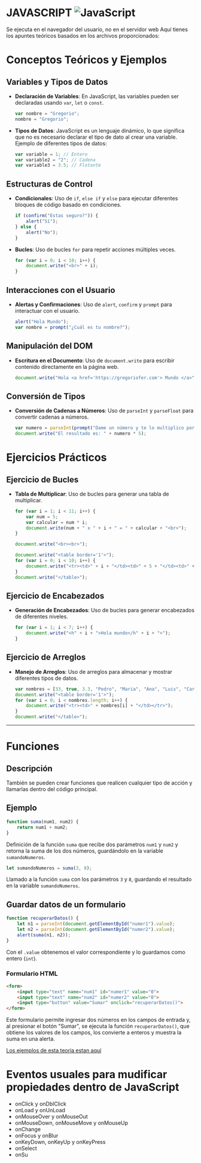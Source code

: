 # JAVASCRIPT ![JavaScript](https://img.shields.io/badge/javascript-%23323330.svg?style=for-the-badge&logo=javascript&logoColor=%23F7DF1E)
Se ejecuta en el navegador del usuario, no en el servidor web
Aquí tienes los apuntes teóricos basados en los archivos proporcionados:

# Conceptos Teóricos y Ejemplos

## Variables y Tipos de Datos
- **Declaración de Variables**: En JavaScript, las variables pueden ser declaradas usando `var`, `let` o `const`.
  ```javascript
  var nombre = "Gregorio";
  nombre = "Gregorio";
  ```

- **Tipos de Datos**: JavaScript es un lenguaje dinámico, lo que significa que no es necesario declarar el tipo de dato al crear una variable. Ejemplo de diferentes tipos de datos:
  ```javascript
  var variable = 1; // Entero
  var variable2 = "2"; // Cadena
  var variable3 = 3.5; // Flotante
  ```

## Estructuras de Control
- **Condicionales**: Uso de `if`, `else if` y `else` para ejecutar diferentes bloques de código basado en condiciones.
  ```javascript
  if (confirm("Estas seguro?")) {
      alert("Sí");
  } else {
      alert("No");
  }
  ```

- **Bucles**: Uso de bucles `for` para repetir acciones múltiples veces.
  ```javascript
  for (var i = 0; i < 10; i++) {
      document.write("<br>" + i);
  }
  ```

## Interacciones con el Usuario
- **Alertas y Confirmaciones**: Uso de `alert`, `confirm` y `prompt` para interactuar con el usuario.
  ```javascript
  alert("Hola Mundo");
  var nombre = prompt("¿Cuál es tu nombre?");
  ```

## Manipulación del DOM
- **Escritura en el Documento**: Uso de `document.write` para escribir contenido directamente en la página web.
  ```javascript
  document.write("Hola <a href='https://gregoriofer.com'> Mundo </a>" + nombre);
  ```

## Conversión de Tipos
- **Conversión de Cadenas a Números**: Uso de `parseInt` y `parseFloat` para convertir cadenas a números.
  ```javascript
  var numero = parseInt(prompt("Dame un número y te lo multiplico por 5"));
  document.write("El resultado es: " + numero * 5);
  ```

# Ejercicios Prácticos

## Ejercicio de Bucles
- **Tabla de Multiplicar**: Uso de bucles para generar una tabla de multiplicar.
  ```javascript
  for (var i = 1; i < 11; i++) {
      var num = 5;
      var calcular = num * i;
      document.write(num + " x " + i + " = " + calcular + "<br>");
  }

  document.write("<br><br>");

  document.write("<table border='1'>");
  for (var i = 0; i < 10; i++) {
      document.write("<tr><td>" + i + "</td><td>" + 5 + "</td><td>" + i * 5 + "</td></tr>");
  }
  document.write("</table>");
  ```

## Ejercicio de Encabezados
- **Generación de Encabezados**: Uso de bucles para generar encabezados de diferentes niveles.
  ```javascript
  for (var i = 1; i < 7; i++) {
      document.write("<h" + i + ">Hola mundo</h" + i + ">");
  }
  ```

## Ejercicio de Arreglos
- **Manejo de Arreglos**: Uso de arreglos para almacenar y mostrar diferentes tipos de datos.
  ```javascript
  var nombres = [33, true, 3.3, "Pedro", "Maria", "Ana", "Luis", "Carlos", "Rosa", "Laura"];
  document.write("<table border='1'>");
  for (var i = 0; i < nombres.length; i++) {
      document.write("<tr><td>" + nombres[i] + "</td></tr>");
  }
  document.write("</table>");
  ```
---
# Funciones

## Descripción
También se pueden crear funciones que realicen cualquier tipo de acción y llamarlas dentro del código principal.



## Ejemplo

```javascript
function suma(num1, num2) {
    return num1 + num2;
}
```

Definición de la función `suma` que recibe dos parámetros `num1` y `num2` y retorna la suma de los dos números, guardándolo en la variable `sumandoNumeros`.

```javascript
let sumandoNumeros = suma(3, 8);
```

Llamado a la función `suma` con los parámetros `3` y `8`, guardando el resultado en la variable `sumandoNumeros`.



## Guardar datos de un formulario

```javascript
function recuperarDatos() {
    let n1 = parseInt(document.getElementById("numer1").value);
    let n2 = parseInt(document.getElementById("numer2").value);
    alert(suma(n1, n2));
}
```

Con el `.value` obtenemos el valor correspondiente y lo guardamos como entero (`int`).

### Formulario HTML

```html
<form>
    <input type="text" name="num1" id="numer1" value="0">
    <input type="text" name="num2" id="numer2" value="0">
    <input type="button" value="Sumar" onclick="recuperarDatos()">
</form>
```

Este formulario permite ingresar dos números en los campos de entrada y, al presionar el botón "Sumar", se ejecuta la función `recuperarDatos()`, que obtiene los valores de los campos, los convierte a enteros y muestra la suma en una alerta.



[Los ejemplos de esta teoria estan aquí ](ejemplos/ejem03_funciones.html)


# Eventos usuales para mudificar propiedades dentro de JavaScript

- onClick y onDblClick
- onLoad y onUnLoad
- onMouseOver y onMouseOut
- onMouseDown, onMouseMove y onMouseUp
- onChange
- onFocus y onBlur
- onKeyDown, onKeyUp y onKeyPress
- onSelect
- onSu